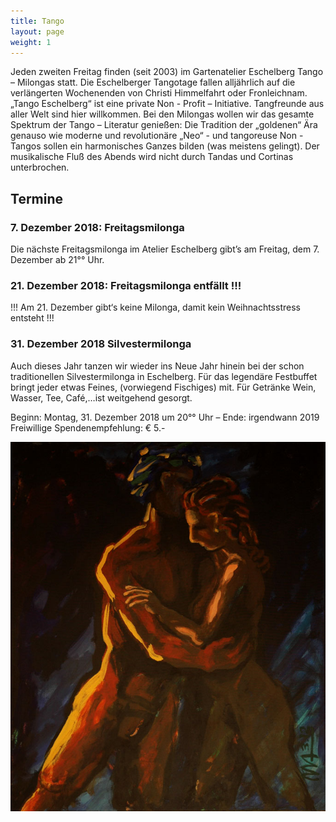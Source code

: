```yaml
---
title: Tango
layout: page
weight: 1
---
```


Jeden zweiten Freitag finden (seit 2003) im Gartenatelier Eschelberg Tango – Milongas statt. Die Eschelberger Tangotage fallen alljährlich auf die verlängerten Wochenenden von Christi Himmelfahrt oder Fronleichnam.  
„Tango Eschelberg“ ist eine private Non - Profit – Initiative. Tangfreunde aus aller Welt sind hier willkommen.
Bei den Milongas wollen wir das gesamte Spektrum der Tango – Literatur genießen: Die Tradition der „goldenen“ Ära genauso wie moderne und revolutionäre „Neo“ - und tangoreuse Non -Tangos sollen ein harmonisches Ganzes bilden (was meistens gelingt).
Der musikalische Fluß des Abends wird nicht durch Tandas und Cortinas unterbrochen.

## Termine

### 7. Dezember 2018: Freitagsmilonga

Die nächste Freitagsmilonga im Atelier Eschelberg gibt’s am Freitag, dem 7. Dezember ab 21°° Uhr.

### 21. Dezember 2018: Freitagsmilonga entfällt !!!

!!! Am 21. Dezember gibt‘s keine Milonga, damit kein Weihnachtsstress entsteht !!!

### 31. Dezember 2018 Silvestermilonga

Auch dieses Jahr tanzen wir wieder ins Neue Jahr hinein bei der schon traditionellen Silvestermilonga in Eschelberg.
Für das legendäre Festbuffet bringt jeder etwas Feines, (vorwiegend Fischiges) mit. Für Getränke Wein, Wasser, Tee, Café,…ist weitgehend gesorgt.

Beginn: Montag, 31. Dezember 2018 um 20°° Uhr – Ende: irgendwann 2019
Freiwillige Spendenempfehlung: € 5.- 

![Titel](/files/tango/TB12_248.jpg)
